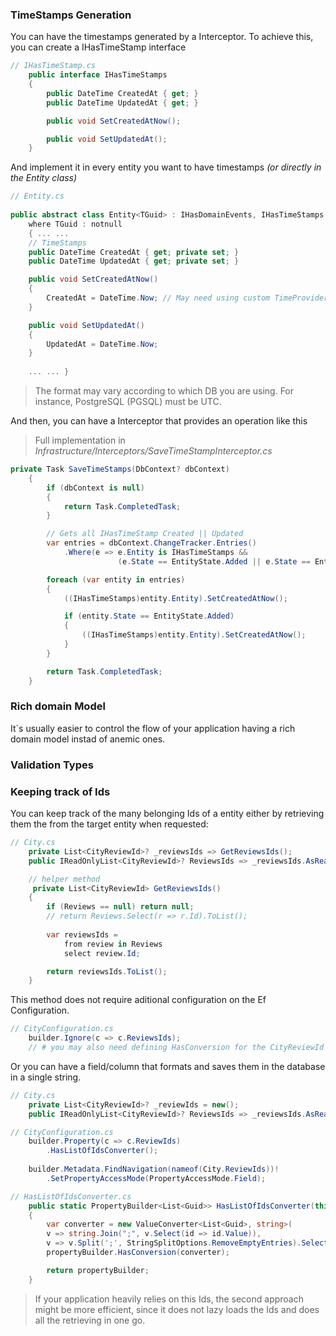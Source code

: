 ### TimeStamps Generation

You can have the timestamps generated by a Interceptor.
To achieve this, you can create a IHasTimeStamp interface

```csharp
// IHasTimeStamp.cs
    public interface IHasTimeStamps
    {
        public DateTime CreatedAt { get; }
        public DateTime UpdatedAt { get; }

        public void SetCreatedAtNow();

        public void SetUpdatedAt();
    }
```

And implement it in every entity you want to have timestamps *(or directly in the Entity class)*

````csharp
// Entity.cs
    
public abstract class Entity<TGuid> : IHasDomainEvents, IHasTimeStamps
    where TGuid : notnull
    { ... ...
    // TimeStamps
    public DateTime CreatedAt { get; private set; }
    public DateTime UpdatedAt { get; private set; }

    public void SetCreatedAtNow()
    {
        CreatedAt = DateTime.Now; // May need using custom TimeProvider / Adjusting via FluentApi
    }

    public void SetUpdatedAt()
    {
        UpdatedAt = DateTime.Now;
    }
   
    ... ... }
````

> The format may vary according to which DB you are using. For instance, PostgreSQL (PGSQL) must be UTC.

And then, you can have a Interceptor that provides an operation like this
> Full implementation in *Infrastructure/Interceptors/SaveTimeStampInterceptor.cs*

````csharp
private Task SaveTimeStamps(DbContext? dbContext)
    {
        if (dbContext is null)
        {
            return Task.CompletedTask;
        }

        // Gets all IHasTimeStamp Created || Updated
        var entries = dbContext.ChangeTracker.Entries()
            .Where(e => e.Entity is IHasTimeStamps &&
                        (e.State == EntityState.Added || e.State == EntityState.Modified));

        foreach (var entity in entries)
        {
            ((IHasTimeStamps)entity.Entity).SetCreatedAtNow();

            if (entity.State == EntityState.Added)
            {
                ((IHasTimeStamps)entity.Entity).SetCreatedAtNow();
            }
        }

        return Task.CompletedTask;
    }
````

### Rich domain Model

It`s usually easier to control the flow of your application having a rich domain model instad of anemic ones.

### Validation Types

### Keeping track of Ids

You can keep track of the many belonging Ids of a entity either by retrieving them the from the target entity when
requested:

```csharp
// City.cs
    private List<CityReviewId>? _reviewsIds => GetReviewsIds();
    public IReadOnlyList<CityReviewId>? ReviewsIds => _reviewsIds.AsReadOnly();

    // helper method
     private List<CityReviewId> GetReviewsIds()
    {
        if (Reviews == null) return null;
        // return Reviews.Select(r => r.Id).ToList();
        
        var reviewsIds =
            from review in Reviews
            select review.Id;

        return reviewsIds.ToList();
    }
```

This method does not require aditional configuration on the Ef Configuration.

````csharp
// CityConfiguration.cs
    builder.Ignore(c => c.ReviewsIds);
    // # you may also need defining HasConversion for the CityReviewId on its own configuration
````

Or you can have a field/column that formats and saves them in the database in a single string.

```csharp
// City.cs
    private List<CityReviewId>? _reviewIds = new();
    public IReadOnlyList<CityReviewId>? ReviewsIds => _reviewsIds.AsReadOnly();
```

````csharp
// CityConfiguration.cs
    builder.Property(c => c.ReviewIds)
        .HasListOfIdsConverter();
        
    builder.Metadata.FindNavigation(nameof(City.ReviewIds))!
        .SetPropertyAccessMode(PropertyAccessMode.Field);
````

````csharp
// HasListOfIdsConverter.cs
    public static PropertyBuilder<List<Guid>> HasListOfIdsConverter(this PropertyBuilder<List<Guid>> propertyBuilder)
    {
        var converter = new ValueConverter<List<Guid>, string>(
        v => string.Join(";", v.Select(id => id.Value)),
        v => v.Split(';', StringSplitOptions.RemoveEmptyEntries).Select(value => CityReviewId.Create(Guid.Parse(value))).ToList());
        propertyBuilder.HasConversion(converter);

        return propertyBuilder;
    }
````

> If your application heavily relies on this Ids, the second approach might be more efficient, since it does
> not lazy loads the Ids and does all the retrieving in one go.



